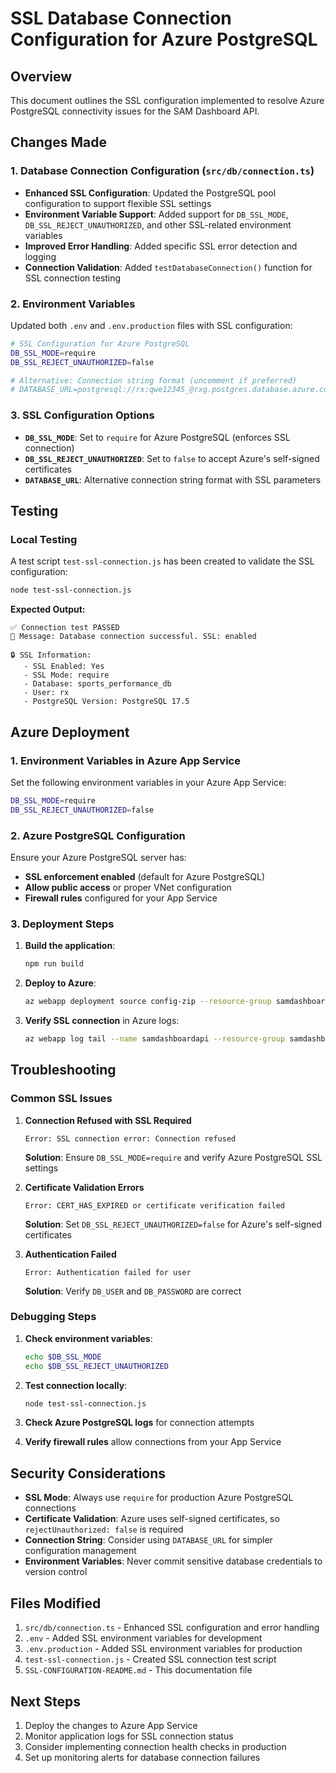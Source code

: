 # SSL Database Connection Configuration for Azure PostgreSQL

## Overview
This document outlines the SSL configuration implemented to resolve Azure PostgreSQL connectivity issues for the SAM Dashboard API.

## Changes Made

### 1. Database Connection Configuration (`src/db/connection.ts`)
- **Enhanced SSL Configuration**: Updated the PostgreSQL pool configuration to support flexible SSL settings
- **Environment Variable Support**: Added support for `DB_SSL_MODE`, `DB_SSL_REJECT_UNAUTHORIZED`, and other SSL-related environment variables
- **Improved Error Handling**: Added specific SSL error detection and logging
- **Connection Validation**: Added `testDatabaseConnection()` function for SSL connection testing

### 2. Environment Variables
Updated both `.env` and `.env.production` files with SSL configuration:

```bash
# SSL Configuration for Azure PostgreSQL
DB_SSL_MODE=require
DB_SSL_REJECT_UNAUTHORIZED=false

# Alternative: Connection string format (uncomment if preferred)
# DATABASE_URL=postgresql://rx:qwe12345_@rxg.postgres.database.azure.com:5432/sports_performance_db?sslmode=require
```

### 3. SSL Configuration Options
- **`DB_SSL_MODE`**: Set to `require` for Azure PostgreSQL (enforces SSL connection)
- **`DB_SSL_REJECT_UNAUTHORIZED`**: Set to `false` to accept Azure's self-signed certificates
- **`DATABASE_URL`**: Alternative connection string format with SSL parameters

## Testing

### Local Testing
A test script `test-ssl-connection.js` has been created to validate the SSL configuration:

```bash
node test-ssl-connection.js
```

**Expected Output:**
```
✅ Connection test PASSED
📝 Message: Database connection successful. SSL: enabled

🔒 SSL Information:
   - SSL Enabled: Yes
   - SSL Mode: require
   - Database: sports_performance_db
   - User: rx
   - PostgreSQL Version: PostgreSQL 17.5
```

## Azure Deployment

### 1. Environment Variables in Azure App Service
Set the following environment variables in your Azure App Service:

```bash
DB_SSL_MODE=require
DB_SSL_REJECT_UNAUTHORIZED=false
```

### 2. Azure PostgreSQL Configuration
Ensure your Azure PostgreSQL server has:
- **SSL enforcement enabled** (default for Azure PostgreSQL)
- **Allow public access** or proper VNet configuration
- **Firewall rules** configured for your App Service

### 3. Deployment Steps
1. **Build the application**:
   ```bash
   npm run build
   ```

2. **Deploy to Azure**:
   ```bash
   az webapp deployment source config-zip --resource-group samdashboardapi_group --name samdashboardapi --src app.zip
   ```

3. **Verify SSL connection** in Azure logs:
   ```bash
   az webapp log tail --name samdashboardapi --resource-group samdashboardapi_group
   ```

## Troubleshooting

### Common SSL Issues

1. **Connection Refused with SSL Required**
   ```
   Error: SSL connection error: Connection refused
   ```
   **Solution**: Ensure `DB_SSL_MODE=require` and verify Azure PostgreSQL SSL settings

2. **Certificate Validation Errors**
   ```
   Error: CERT_HAS_EXPIRED or certificate verification failed
   ```
   **Solution**: Set `DB_SSL_REJECT_UNAUTHORIZED=false` for Azure's self-signed certificates

3. **Authentication Failed**
   ```
   Error: Authentication failed for user
   ```
   **Solution**: Verify `DB_USER` and `DB_PASSWORD` are correct

### Debugging Steps

1. **Check environment variables**:
   ```bash
   echo $DB_SSL_MODE
   echo $DB_SSL_REJECT_UNAUTHORIZED
   ```

2. **Test connection locally**:
   ```bash
   node test-ssl-connection.js
   ```

3. **Check Azure PostgreSQL logs** for connection attempts

4. **Verify firewall rules** allow connections from your App Service

## Security Considerations

- **SSL Mode**: Always use `require` for production Azure PostgreSQL connections
- **Certificate Validation**: Azure uses self-signed certificates, so `rejectUnauthorized: false` is required
- **Connection String**: Consider using `DATABASE_URL` for simpler configuration management
- **Environment Variables**: Never commit sensitive database credentials to version control

## Files Modified

1. `src/db/connection.ts` - Enhanced SSL configuration and error handling
2. `.env` - Added SSL environment variables for development
3. `.env.production` - Added SSL environment variables for production
4. `test-ssl-connection.js` - Created SSL connection test script
5. `SSL-CONFIGURATION-README.md` - This documentation file

## Next Steps

1. Deploy the changes to Azure App Service
2. Monitor application logs for SSL connection status
3. Consider implementing connection health checks in production
4. Set up monitoring alerts for database connection failures